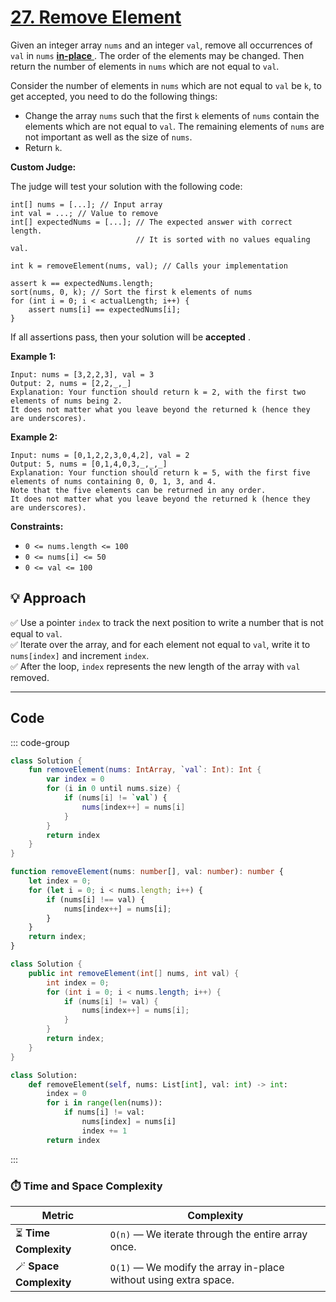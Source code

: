 # [27. Remove Element](https://leetcode.com/problems/remove-element/description/?envType=study-plan-v2&envId=top-interview-150)

Given an integer array <code>nums</code> and an integer <code>val</code>, remove all occurrences of <code>val</code> in <code>nums</code> <a href="https://en.wikipedia.org/wiki/In-place_algorithm" target="_blank">**in-place** </a>. The order of the elements may be changed. Then return the number of elements in <code>nums</code> which are not equal to <code>val</code>.

Consider the number of elements in <code>nums</code> which are not equal to <code>val</code> be <code>k</code>, to get accepted, you need to do the following things:

- Change the array <code>nums</code> such that the first <code>k</code> elements of <code>nums</code> contain the elements which are not equal to <code>val</code>. The remaining elements of <code>nums</code> are not important as well as the size of <code>nums</code>.
- Return <code>k</code>.

**Custom Judge:** 

The judge will test your solution with the following code:

```
int[] nums = [...]; // Input array
int val = ...; // Value to remove
int[] expectedNums = [...]; // The expected answer with correct length.
                            // It is sorted with no values equaling val.

int k = removeElement(nums, val); // Calls your implementation

assert k == expectedNums.length;
sort(nums, 0, k); // Sort the first k elements of nums
for (int i = 0; i < actualLength; i++) {
    assert nums[i] == expectedNums[i];
}
```

If all assertions pass, then your solution will be **accepted** .

**Example 1:** 

```
Input: nums = [3,2,2,3], val = 3
Output: 2, nums = [2,2,_,_]
Explanation: Your function should return k = 2, with the first two elements of nums being 2.
It does not matter what you leave beyond the returned k (hence they are underscores).
```

**Example 2:** 

```
Input: nums = [0,1,2,2,3,0,4,2], val = 2
Output: 5, nums = [0,1,4,0,3,_,_,_]
Explanation: Your function should return k = 5, with the first five elements of nums containing 0, 0, 1, 3, and 4.
Note that the five elements can be returned in any order.
It does not matter what you leave beyond the returned k (hence they are underscores).
```

**Constraints:** 

- <code>0 <= nums.length <= 100</code>
- <code>0 <= nums[i] <= 50</code>
- <code>0 <= val <= 100</code>

## 💡 Approach

✅ Use a pointer `index` to track the next position to write a number that is not equal to `val`.  
✅ Iterate over the array, and for each element not equal to `val`, write it to `nums[index]` and increment `index`.  
✅ After the loop, `index` represents the new length of the array with `val` removed.

---

## Code

::: code-group

```kotlin [Kotlin]
class Solution {
    fun removeElement(nums: IntArray, `val`: Int): Int {
        var index = 0
        for (i in 0 until nums.size) {
            if (nums[i] != `val`) {
                nums[index++] = nums[i]
            }
        }
        return index
    }
}
```

```typescript [TypeScript]
function removeElement(nums: number[], val: number): number {
    let index = 0;
    for (let i = 0; i < nums.length; i++) {
        if (nums[i] !== val) {
            nums[index++] = nums[i];
        }
    }
    return index;
}
```

```java [Java]
class Solution {
    public int removeElement(int[] nums, int val) {
        int index = 0;
        for (int i = 0; i < nums.length; i++) {
            if (nums[i] != val) {
                nums[index++] = nums[i];
            }
        }
        return index;
    }
}
```

```python [Python]
class Solution:
    def removeElement(self, nums: List[int], val: int) -> int:
        index = 0
        for i in range(len(nums)):
            if nums[i] != val:
                nums[index] = nums[i]
                index += 1
        return index
```

:::

### ⏱️ Time and Space Complexity

| Metric | Complexity |
|-------|------------|
| ⏳ **Time Complexity** | `O(n)` — We iterate through the entire array once. |
| 🪄 **Space Complexity** | `O(1)` — We modify the array in-place without using extra space. |